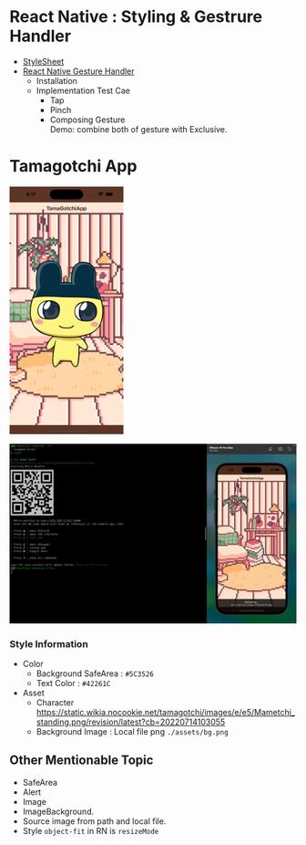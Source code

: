 # React Native : Styling & Gestrure Handler

- [StyleSheet](https://reactnative.dev/docs/stylesheet)
- [React Native Gesture Handler](https://docs.swmansion.com/react-native-gesture-handler/)
  - Installation
  - Implementation Test Cae
    - Tap
    - Pinch
    - Composing Gesture  
      Demo: combine both of gesture with Exclusive.

# Tamagotchi App

<img src="./demo.png" width="200" />

![demo](./demo.gif)

### Style Information

- Color
  - Background SafeArea : `#5C3526`
  - Text Color : `#42261C`
- Asset
  - Character  
    https://static.wikia.nocookie.net/tamagotchi/images/e/e5/Mametchi_standing.png/revision/latest?cb=20220714103055
  - Background Image : Local file png `./assets/bg.png`

## Other Mentionable Topic

- SafeArea
- Alert
- Image
- ImageBackground.
- Source image from path and local file.
- Style `object-fit` in RN is `resizeMode`
